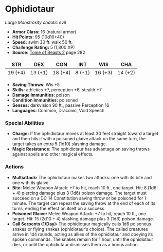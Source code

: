 # Ophidiotaur

*Large* *Monstrosity* *chaotic evil*

- **Armor Class:** 16 (natural armor)
- **Hit Points:** 95 (10d10+40)
- **Speed:** swim 30 ft. walk 50 ft.
- **Challenge Rating:** 5 (1,800 XP)
- **Source:** [Tome of Beasts 2](https://koboldpress.com/kpstore/product/tome-of-beasts-2-for-5th-edition) page 282

| STR | DEX | CON | INT | WIS | CHA |
| --- | --- | --- | --- | --- | --- |
| 19 (+4) | 13 (+1) | 18 (+4) | 8 (-1) | 16 (+3) | 14 (+2) |

- **Saving Throws**: Wis +5
- **Skills:** athletics +7, perception +6, stealth +7
- **Damage Immunities:** poison
- **Condition Immunities:** poisoned
- **Senses:** darkvision 90 ft., passive Perception 16
- **Languages:** Common, Draconic, Void Speech

### Special Abilities

- **Charge:** If the ophidiotaur moves at least 30 feet straight toward a target and then hits it with a poisoned glaive attack on the same turn, the target takes an extra 5 (1d10) slashing damage.
- **Magic Resistance:** The ophidiotaur has advantage on saving throws against spells and other magical effects.

### Actions

- **Multiattack:** The ophidiotaur makes two attacks: one with its bite and one with its glaive.
- **Bite:** Melee Weapon Attack: +7 to hit, reach 10 ft., one target. Hit: 8 (1d6 + 4) piercing damage plus 3 (1d6) poison damage. The target must succeed on a DC 14 Constitution saving throw or be poisoned for 1 minute. The target can repeat the saving throw at the end of each of its turns, ending the effect on itself on a success.
- **Poisoned Glaive:** Melee Weapon Attack: +7 to hit, reach 10 ft., one target. Hit: 15 (2d10 + 4) slashing damage plus 3 (1d6) poison damage.
- **Call Serpents (1/Day):** The ophidiotaur magically calls 1d6 poisonous snakes or flying snakes (ophidiotaur’s choice). The called creatures arrive in 1d4 rounds, acting as allies of the ophidiotaur and obeying its spoken commands. The snakes remain for 1 hour, until the ophidiotaur dies, or until the ophidiotaur dismisses them as a bonus action.



